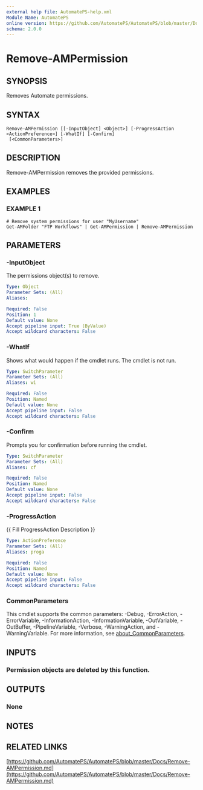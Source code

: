 ```yaml
---
external help file: AutomatePS-help.xml
Module Name: AutomatePS
online version: https://github.com/AutomatePS/AutomatePS/blob/master/Docs/Remove-AMPermission.md
schema: 2.0.0
---
```


# Remove-AMPermission

## SYNOPSIS
Removes Automate permissions.

## SYNTAX

```
Remove-AMPermission [[-InputObject] <Object>] [-ProgressAction <ActionPreference>] [-WhatIf] [-Confirm]
 [<CommonParameters>]
```

## DESCRIPTION
Remove-AMPermission removes the provided permissions.

## EXAMPLES

### EXAMPLE 1
```
# Remove system permissions for user "MyUsername"
Get-AMFolder "FTP Workflows" | Get-AMPermission | Remove-AMPermission
```

## PARAMETERS

### -InputObject
The permissions object(s) to remove.

```yaml
Type: Object
Parameter Sets: (All)
Aliases:

Required: False
Position: 1
Default value: None
Accept pipeline input: True (ByValue)
Accept wildcard characters: False
```

### -WhatIf
Shows what would happen if the cmdlet runs.
The cmdlet is not run.

```yaml
Type: SwitchParameter
Parameter Sets: (All)
Aliases: wi

Required: False
Position: Named
Default value: None
Accept pipeline input: False
Accept wildcard characters: False
```

### -Confirm
Prompts you for confirmation before running the cmdlet.

```yaml
Type: SwitchParameter
Parameter Sets: (All)
Aliases: cf

Required: False
Position: Named
Default value: None
Accept pipeline input: False
Accept wildcard characters: False
```

### -ProgressAction
{{ Fill ProgressAction Description }}

```yaml
Type: ActionPreference
Parameter Sets: (All)
Aliases: proga

Required: False
Position: Named
Default value: None
Accept pipeline input: False
Accept wildcard characters: False
```

### CommonParameters
This cmdlet supports the common parameters: -Debug, -ErrorAction, -ErrorVariable, -InformationAction, -InformationVariable, -OutVariable, -OutBuffer, -PipelineVariable, -Verbose, -WarningAction, and -WarningVariable. For more information, see [about_CommonParameters](http://go.microsoft.com/fwlink/?LinkID=113216).

## INPUTS

### Permission objects are deleted by this function.
## OUTPUTS

### None
## NOTES

## RELATED LINKS

[https://github.com/AutomatePS/AutomatePS/blob/master/Docs/Remove-AMPermission.md](https://github.com/AutomatePS/AutomatePS/blob/master/Docs/Remove-AMPermission.md)

